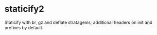 # staticify2

Staticify with br, gz and deflate stratagems; additional headers on init and prefixes by default.
